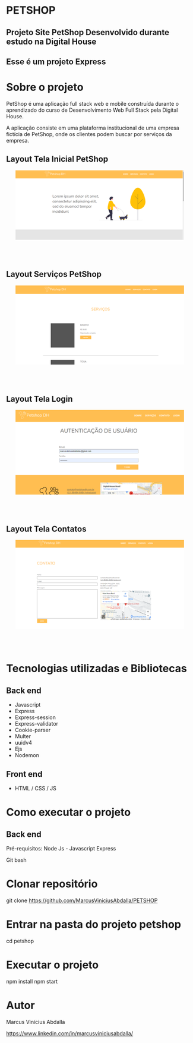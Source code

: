 # PETSHOP

## Projeto Site PetShop Desenvolvido durante estudo na Digital House

## Esse é um projeto Express

# Sobre o projeto

PetShop é uma aplicação full stack web e mobile construída durante o aprendizado do curso de Desenvolvimento Web Full Stack pela Digital House. 

A aplicação consiste em uma plataforma institucional de uma empresa fictícia de PetShop, onde os clientes podem buscar por serviços da empresa.

## Layout Tela Inicial PetShop

<p align="center" style="border-radius:100%"><img height="auto" width="90%"  src="assets/Tela Inicial PetShop.png" ></p>

<br>
<br>

## Layout Serviços PetShop

<p align="center" style="border-radius:100%"><img height="auto" width="90%"  src="assets/Tela Servicos Petshop.png" ></p>

<br>
<br>

## Layout Tela Login

<p align="center" style="border-radius:100%"><img height="auto" width="90%"  src="assets/Tela de Login PetShop.png" ></p>

<br>
<br>

## Layout Tela Contatos

<p align="center" style="border-radius:100%"><img height="auto" width="90%"  src="assets/Tela Contatos PetShop.png" ></p>

<br>
<br>


# Tecnologias utilizadas e Bibliotecas
## Back end
- Javascript
- Express
- Express-session
- Express-validator
- Cookie-parser
- Multer
- uuidv4
- Ejs
- Nodemon


## Front end
- HTML / CSS / JS

# Como executar o projeto

## Back end
Pré-requisitos: Node Js - Javascript
Express


 Git bash
# Clonar repositório
git clone https://github.com/MarcusViniciusAbdalla/PETSHOP

# Entrar na pasta do projeto petshop
cd petshop

# Executar o projeto
npm install
npm start



# Autor

Marcus Vinícius Abdalla

https://www.linkedin.com/in/marcusviniciusabdalla/




